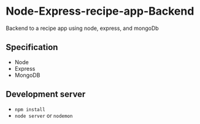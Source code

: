 # Node-Express-recipe-app-Backend

Backend to a recipe app using node, express, and mongoDb

## Specification

- Node
- Express
- MongoDB

## Development server

- `npm install`
- `node server` or `nodemon`
